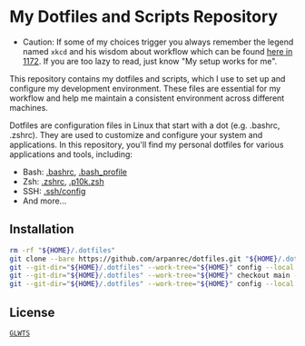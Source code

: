 # My Dotfiles and Scripts Repository

* Caution: If some of my choices trigger you always remember the legend named `xkcd` and his wisdom about workflow which can be found [here in 1172](https://xkcd.com/1172/). If you are too lazy to read, just know "My setup works for me".

This repository contains my dotfiles and scripts, which I use to set up and configure my development environment. These files are essential for my workflow and help me maintain a consistent environment across different machines.

Dotfiles are configuration files in Linux that start with a dot (e.g. .bashrc, .zshrc).
They are used to customize and configure your system and applications.
In this repository, you'll find my personal dotfiles for various applications and tools, including:

* Bash: [.bashrc](/.bashrc), [.bash_profile](/.bash_profile)
* Zsh: [.zshrc](/.zshrc), [.p10k.zsh](/.p10k.zsh)
* SSH: [.ssh/config](/.ssh/config)
* And more...

## Installation

```bash
rm -rf "${HOME}/.dotfiles"
git clone --bare https://github.com/arpanrec/dotfiles.git "${HOME}/.dotfiles"
git --git-dir="${HOME}/.dotfiles" --work-tree="${HOME}" config --local status.showUntrackedFiles no
git --git-dir="${HOME}/.dotfiles" --work-tree="${HOME}" checkout main --force
git --git-dir="${HOME}/.dotfiles" --work-tree="${HOME}" config --local remote.origin.fetch "+refs/heads/*:refs/remotes/origin/*"
```

## License

[`GLWTS`](/docs/LICENSE)
